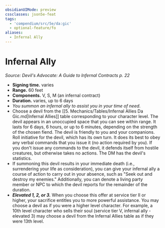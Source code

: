 ```yaml
---
obsidianUIMode: preview
cssclasses: json5e-feat
tags:
  - 'compendium/src/5e/da:gic'
  - optional-feature/fo
aliases:
  - Infernal Ally
---
```

# Infernal Ally
*Source: Devil's Advocate: A Guide to Infernal Contracts p. 22*  

- **Signing time.** varies  
- **Range.** 60 feet  
- **Components.** V, S, M (an infernal contract)  
- **Duration.** varies, up to 6 days  
- *You summon an infernal ally to assist you in your time of need*.  
- Choose a devil from the [[5. Mechanics/Tables/Infernal Allies Da Gic.md\|Infernal Allies]] table corresponding to your character level. The devil appears in an unoccupied space that you can see within range. It lasts for 6 days, 6 hours, or up to 6 minutes, depending on the strength of the chosen fiend. The devil is friendly to you and your companions. Roll initiative for the devil, which has its own turn. It does its best to obey any verbal commands that you issue it (no action required by you). If you don't issue any commands to the devil, it defends itself from hostile creatures, but otherwise takes no actions. The DM has the devil's statistics.  
- If summoning this devil results in your immediate death (i.e., surrendering your life as consideration), you can give your infernal ally a course of action to carry out in your absence, such as "Seek out and destroy my enemies." Additionally, you can denote a living party member or NPC to which the devil reports for the remainder of the duration.  
- ***Elevated 1, 2, or 3.*** When you choose this offer at service tier II or higher, your sacrifice entitles you to more powerful assistance. You may choose a devil as if you were a higher level character. For example, a 10th level character who sells their soul (service tier V, infernal ally - elevated 3) may choose a devil from the Infernal Allies table as if they were 13th level.
